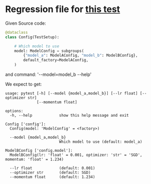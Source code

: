 # Regression file for [this test](test/test_subgroups.py:725)

Given Source code:

```python
@dataclass
class Config(TestSetup):

    # Which model to use
    model: ModelConfig = subgroups(
        {"model_a": ModelAConfig, "model_b": ModelBConfig},
        default_factory=ModelAConfig,
    )

```

and command: '--model=model_b --help'

We expect to get:

```console
usage: pytest [-h] [--model {model_a,model_b}] [--lr float] [--optimizer str]
              [--momentum float]

options:
  -h, --help            show this help message and exit

Config ['config']:
  Config(model: 'ModelConfig' = <factory>)

  --model {model_a,model_b}
                        Which model to use (default: model_a)

ModelBConfig ['config.model']:
  ModelBConfig(lr: 'float' = 0.001, optimizer: 'str' = 'SGD', momentum: 'float' = 1.234)

  --lr float            (default: 0.001)
  --optimizer str       (default: SGD)
  --momentum float      (default: 1.234)

```
